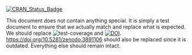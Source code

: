 [![CRAN\_Status\_Badge](https://www.r-pkg.org/badges/version/manymodelr)](https://cran.r-project.org/package=manymodelr)



This document does not contain anything special. It is simply a test document to ensure that we actually match 
and replace what is expected. We should replace
![test-coverage](https://www.github.com/Nelson-Gon/manymodelr/workflows/test-coverage/badge.svg) and 
[![DOI](https://zenodo.org/badge/DOI/10.5281/zenodo.3891106.svg)](https://doi.org/10.5281/zenodo.3891106).  
https://doi.org/10.5281/zenodo.3891106 should also be replaced since it is outdated. Everything else should remain
intact. 

